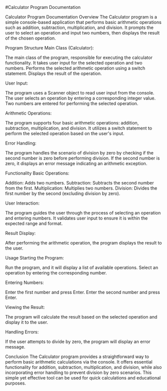 #Calculator Program Documentation

Calculator Program Documentation
Overview
The Calculator program is a simple console-based application that performs basic arithmetic operations such as addition, subtraction, multiplication, and division.
It prompts the user to select an operation and input two numbers, then displays the result of the chosen operation.

Program Structure
Main Class (Calculator):

The main class of the program, responsible for executing the calculator functionality.
It takes user input for the selected operation and two numbers.
Performs the selected arithmetic operation using a switch statement.
Displays the result of the operation.

User Input:

The program uses a Scanner object to read user input from the console.
The user selects an operation by entering a corresponding integer value.
Two numbers are entered for performing the selected operation.

Arithmetic Operations:

The program supports four basic arithmetic operations: addition, subtraction, multiplication, and division.
It utilizes a switch statement to perform the selected operation based on the user's input.

Error Handling:

The program handles the scenario of division by zero by checking if the second number is zero before performing division.
If the second number is zero, it displays an error message indicating an arithmetic exception.

Functionality
Basic Operations:

Addition: Adds two numbers.
Subtraction: Subtracts the second number from the first.
Multiplication: Multiplies two numbers.
Division: Divides the first number by the second (excluding division by zero).

User Interaction:

The program guides the user through the process of selecting an operation and entering numbers.
It validates user input to ensure it is within the expected range and format.

Result Display:

After performing the arithmetic operation, the program displays the result to the user.

Usage
Starting the Program:

Run the program, and it will display a list of available operations.
Select an operation by entering the corresponding number.

Entering Numbers:

Enter the first number and press Enter.
Enter the second number and press Enter.

Viewing the Result:

The program will calculate the result based on the selected operation and display it to the user.

Handling Errors:

If the user attempts to divide by zero, the program will display an error message.

Conclusion
The Calculator program provides a straightforward way to perform basic arithmetic calculations via the console. 
It offers essential functionality for addition, subtraction, multiplication, and division, while also incorporating error handling to prevent division by zero scenarios. 
This simple yet effective tool can be used for quick calculations and educational purposes.

